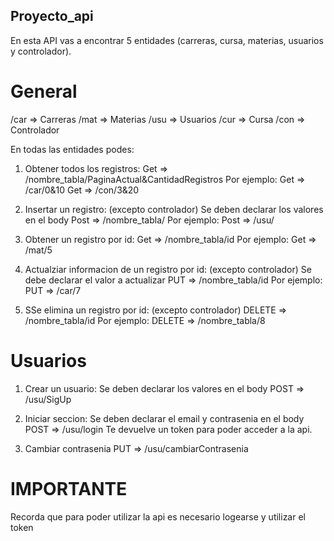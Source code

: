 ## Proyecto_api
En esta API vas a encontrar 5 entidades (carreras, cursa, materias, usuarios y controlador).

# General
/car => Carreras
/mat => Materias
/usu => Usuarios
/cur => Cursa
/con => Controlador

En todas las entidades podes:
1. Obtener todos los registros:
    Get => /nombre_tabla/PaginaActual&CantidadRegistros
    Por ejemplo:
    Get => /car/0&10
    Get => /con/3&20

2. Insertar un registro: (excepto controlador)
Se deben declarar los valores en el body
    Post => /nombre_tabla/
    Por ejemplo:
    Post => /usu/

3. Obtener un registro por id: 
    Get => /nombre_tabla/id
    Por ejemplo:
    Get => /mat/5

4. Actualziar informacion de un registro por id: (excepto controlador)
Se debe declarar el valor a actualizar
    PUT => /nombre_tabla/id
    Por ejemplo:
    PUT => /car/7

5. SSe elimina un registro por id: (excepto controlador)
    DELETE => /nombre_tabla/id
    Por ejemplo:
    DELETE => /nombre_tabla/8

# Usuarios
1. Crear un usuario:
Se deben declarar los valores en el body
    POST => /usu/SigUp

2. Iniciar seccion:
Se deben declarar el email y contrasenia en el body
    POST => /usu/login
Te devuelve un token para poder acceder a la api.

3. Cambiar contrasenia
    PUT => /usu/cambiarContrasenia

# IMPORTANTE
Recorda que para poder utilizar la api es necesario logearse y utilizar el token





